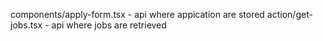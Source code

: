 components/apply-form.tsx - api where appication are stored
action/get-jobs.tsx - api where jobs are retrieved
